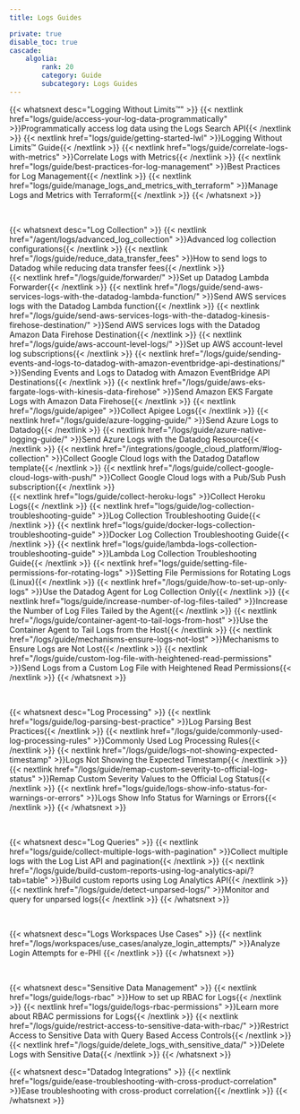 ```yaml
---
title: Logs Guides

private: true
disable_toc: true
cascade:
    algolia:
        rank: 20
        category: Guide
        subcategory: Logs Guides
---
```


{{< whatsnext desc="Logging Without Limits™" >}}
    {{< nextlink href="logs/guide/access-your-log-data-programmatically" >}}Programmatically access log data using the Logs Search API{{< /nextlink >}}
    {{< nextlink href="logs/guide/getting-started-lwl" >}}Logging Without Limits™ Guide{{< /nextlink >}}
    {{< nextlink href="logs/guide/correlate-logs-with-metrics" >}}Correlate Logs with Metrics{{< /nextlink >}}
    {{< nextlink href="logs/guide/best-practices-for-log-management" >}}Best Practices for Log Management{{< /nextlink >}}
    {{< nextlink href="logs/guide/manage_logs_and_metrics_with_terraform" >}}Manage Logs and Metrics with Terraform{{< /nextlink >}}
{{< /whatsnext >}}

<br>

{{< whatsnext desc="Log Collection" >}}
    {{< nextlink href="/agent/logs/advanced_log_collection" >}}Advanced log collection configurations{{< /nextlink >}}
    {{< nextlink href="/logs/guide/reduce_data_transfer_fees" >}}How to send logs to Datadog while reducing data transfer fees{{< /nextlink >}}    
    {{< nextlink href="/logs/guide/forwarder/" >}}Set up Datadog Lambda Forwarder{{< /nextlink >}}
    {{< nextlink href="/logs/guide/send-aws-services-logs-with-the-datadog-lambda-function/" >}}Send AWS services logs with the Datadog Lambda function{{< /nextlink >}}
    {{< nextlink href="/logs/guide/send-aws-services-logs-with-the-datadog-kinesis-firehose-destination/" >}}Send AWS services logs with the Datadog Amazon Data Firehose Destination{{< /nextlink >}}
    {{< nextlink href="/logs/guide/aws-account-level-logs/" >}}Set up AWS account-level log subscriptions{{< /nextlink >}}
    {{< nextlink href="/logs/guide/sending-events-and-logs-to-datadog-with-amazon-eventbridge-api-destinations/" >}}Sending Events and Logs to Datadog with Amazon EventBridge API Destinations{{< /nextlink >}}
    {{< nextlink href="/logs/guide/aws-eks-fargate-logs-with-kinesis-data-firehose" >}}Send Amazon EKS Fargate Logs with Amazon Data Firehose{{< /nextlink >}}
    {{< nextlink href="/logs/guide/apigee" >}}Collect Apigee Logs{{< /nextlink >}}
    {{< nextlink href="/logs/guide/azure-logging-guide/" >}}Send Azure Logs to Datadog{{< /nextlink >}}
    {{< nextlink href="/logs/guide/azure-native-logging-guide/" >}}Send Azure Logs with the Datadog Resource{{< /nextlink >}}
    {{< nextlink href="/integrations/google_cloud_platform/#log-collection" >}}Collect Google Cloud logs with the Datadog Dataflow template{{< /nextlink >}}
    {{< nextlink href="/logs/guide/collect-google-cloud-logs-with-push/" >}}Collect Google Cloud logs with a Pub/Sub Push subscription{{< /nextlink >}}    
    {{< nextlink href="logs/guide/collect-heroku-logs" >}}Collect Heroku Logs{{< /nextlink >}}
    {{< nextlink href="logs/guide/log-collection-troubleshooting-guide" >}}Log Collection Troubleshooting Guide{{< /nextlink >}}
    {{< nextlink href="logs/guide/docker-logs-collection-troubleshooting-guide" >}}Docker Log Collection Troubleshooting Guide{{< /nextlink >}}
    {{< nextlink href="logs/guide/lambda-logs-collection-troubleshooting-guide" >}}Lambda Log Collection Troubleshooting Guide{{< /nextlink >}}
    {{< nextlink href="logs/guide/setting-file-permissions-for-rotating-logs" >}}Setting File Permissions for Rotating Logs (Linux){{< /nextlink >}}
    {{< nextlink href="/logs/guide/how-to-set-up-only-logs" >}}Use the Datadog Agent for Log Collection Only{{< /nextlink >}}
    {{< nextlink href="logs/guide/increase-number-of-log-files-tailed" >}}Increase the Number of Log Files Tailed by the Agent{{< /nextlink >}}
    {{< nextlink href="/logs/guide/container-agent-to-tail-logs-from-host" >}}Use the Container Agent to Tail Logs from the Host{{< /nextlink >}}
    {{< nextlink href="/logs/guide/mechanisms-ensure-logs-not-lost" >}}Mechanisms to Ensure Logs are Not Lost{{< /nextlink >}}
    {{< nextlink href="/logs/guide/custom-log-file-with-heightened-read-permissions" >}}Send Logs from a Custom Log File with Heightened Read Permissions{{< /nextlink >}} 
{{< /whatsnext >}}

<br>

{{< whatsnext desc="Log Processing" >}}
    {{< nextlink href="logs/guide/log-parsing-best-practice" >}}Log Parsing Best Practices{{< /nextlink >}}
    {{< nextlink href="/logs/guide/commonly-used-log-processing-rules" >}}Commonly Used Log Processing Rules{{< /nextlink >}}
    {{< nextlink href="/logs/guide/logs-not-showing-expected-timestamp" >}}Logs Not Showing the Expected Timestamp{{< /nextlink >}}
    {{< nextlink href="/logs/guide/remap-custom-severity-to-official-log-status" >}}Remap Custom Severity Values to the Official Log Status{{< /nextlink >}}
    {{< nextlink href="logs/guide/logs-show-info-status-for-warnings-or-errors" >}}Logs Show Info Status for Warnings or Errors{{< /nextlink >}} 
{{< /whatsnext >}}

<br>

{{< whatsnext desc="Log Queries" >}}
    {{< nextlink href="logs/guide/collect-multiple-logs-with-pagination" >}}Collect multiple logs with the Log List API and pagination{{< /nextlink >}}
    {{< nextlink href="/logs/guide/build-custom-reports-using-log-analytics-api/?tab=table" >}}Build custom reports using Log Analytics API{{< /nextlink >}}
    {{< nextlink href="/logs/guide/detect-unparsed-logs/" >}}Monitor and query for unparsed logs{{< /nextlink >}}
{{< /whatsnext >}}

<br>

{{< whatsnext desc="Logs Workspaces Use Cases" >}}
    {{< nextlink href="/logs/workspaces/use_cases/analyze_login_attempts/" >}}Analyze Login Attempts for e-PHI
{{< /nextlink >}}
{{< /whatsnext >}}

<br>

{{< whatsnext desc="Sensitive Data Management" >}}
    {{< nextlink href="logs/guide/logs-rbac" >}}How to set up RBAC for Logs{{< /nextlink >}}
    {{< nextlink href="logs/guide/logs-rbac-permissions" >}}Learn more about RBAC permissions for Logs{{< /nextlink >}}
    {{< nextlink href="/logs/guide/restrict-access-to-sensitive-data-with-rbac/" >}}Restrict Access to Sensitive Data with Query Based Access Controls{{< /nextlink >}}
    {{< nextlink href="/logs/guide/delete_logs_with_sensitive_data/" >}}Delete Logs with Sensitive Data{{< /nextlink >}}
{{< /whatsnext >}}

{{< whatsnext desc="Datadog Integrations" >}}
    {{< nextlink href="logs/guide/ease-troubleshooting-with-cross-product-correlation" >}}Ease troubleshooting with cross-product correlation{{< /nextlink >}}
{{< /whatsnext >}}
